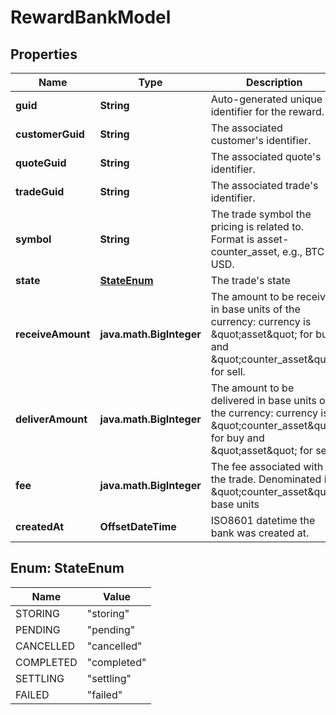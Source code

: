 

# RewardBankModel


## Properties

| Name | Type | Description | Notes |
|------------ | ------------- | ------------- | -------------|
|**guid** | **String** | Auto-generated unique identifier for the reward. |  [optional] |
|**customerGuid** | **String** | The associated customer&#39;s identifier. |  [optional] |
|**quoteGuid** | **String** | The associated quote&#39;s identifier. |  [optional] |
|**tradeGuid** | **String** | The associated trade&#39;s identifier. |  [optional] |
|**symbol** | **String** | The trade symbol the pricing is related to. Format is asset-counter_asset, e.g., BTC-USD. |  [optional] |
|**state** | [**StateEnum**](#StateEnum) | The trade&#39;s state |  [optional] |
|**receiveAmount** | **java.math.BigInteger** | The amount to be received in base units of the currency: currency is \&quot;asset\&quot; for buy and \&quot;counter_asset\&quot; for sell. |  [optional] |
|**deliverAmount** | **java.math.BigInteger** | The amount to be delivered in base units of the currency: currency is \&quot;counter_asset\&quot; for buy and \&quot;asset\&quot; for sell. |  [optional] |
|**fee** | **java.math.BigInteger** | The fee associated with the trade. Denominated in \&quot;counter_asset\&quot; base units |  [optional] |
|**createdAt** | **OffsetDateTime** | ISO8601 datetime the bank was created at. |  [optional] |



## Enum: StateEnum

| Name | Value |
|---- | -----|
| STORING | &quot;storing&quot; |
| PENDING | &quot;pending&quot; |
| CANCELLED | &quot;cancelled&quot; |
| COMPLETED | &quot;completed&quot; |
| SETTLING | &quot;settling&quot; |
| FAILED | &quot;failed&quot; |



